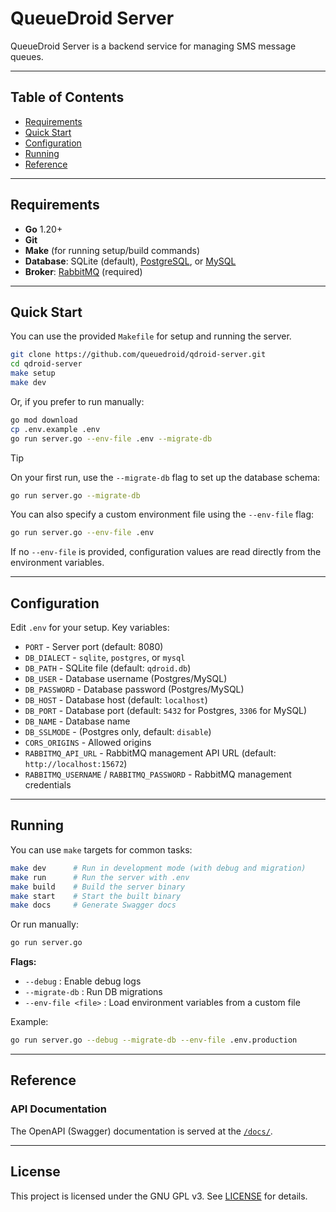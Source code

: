 # QueueDroid Server

QueueDroid Server is a backend service for managing SMS message queues.

---

## Table of Contents

- [Requirements](#requirements)
- [Quick Start](#quick-start)
- [Configuration](#configuration)
- [Running](#running)
- [Reference](#reference)

---

## Requirements

- **Go** 1.20+
- **Git**
- **Make** (for running setup/build commands)
- **Database**: SQLite (default), [PostgreSQL](https://www.postgresql.org/download/), or [MySQL](https://dev.mysql.com/downloads/)
- **Broker**: [RabbitMQ](https://www.rabbitmq.com/download.html) (required)

---

## Quick Start

You can use the provided `Makefile` for setup and running the server.

```sh
git clone https://github.com/queuedroid/qdroid-server.git
cd qdroid-server
make setup
make dev
```

Or, if you prefer to run manually:

```sh
go mod download
cp .env.example .env
go run server.go --env-file .env --migrate-db
```

> [!TIP]
>
> On your first run, use the `--migrate-db` flag to set up the database schema:
>
> ```bash
> go run server.go --migrate-db
> ```
>
> You can also specify a custom environment file using the `--env-file` flag:
>
> ```bash
> go run server.go --env-file .env
> ```
>
> If no `--env-file` is provided, configuration values are read directly from the environment variables.

---

## Configuration

Edit `.env` for your setup. Key variables:

- `PORT` - Server port (default: 8080)
- `DB_DIALECT` - `sqlite`, `postgres`, or `mysql`
- `DB_PATH` - SQLite file (default: `qdroid.db`)
- `DB_USER` - Database username (Postgres/MySQL)
- `DB_PASSWORD` - Database password (Postgres/MySQL)
- `DB_HOST` - Database host (default: `localhost`)
- `DB_PORT` - Database port (default: `5432` for Postgres, `3306` for MySQL)
- `DB_NAME` - Database name
- `DB_SSLMODE` - (Postgres only, default: `disable`)
- `CORS_ORIGINS` - Allowed origins
- `RABBITMQ_API_URL` - RabbitMQ management API URL (default: `http://localhost:15672`)
- `RABBITMQ_USERNAME` / `RABBITMQ_PASSWORD` - RabbitMQ management credentials

---

## Running

You can use `make` targets for common tasks:

```sh
make dev      # Run in development mode (with debug and migration)
make run      # Run the server with .env
make build    # Build the server binary
make start    # Start the built binary
make docs     # Generate Swagger docs
```

Or run manually:

```sh
go run server.go
```

**Flags:**

- `--debug` : Enable debug logs
- `--migrate-db` : Run DB migrations
- `--env-file <file>` : Load environment variables from a custom file

Example:

```sh
go run server.go --debug --migrate-db --env-file .env.production
```

---

## Reference

### API Documentation

The OpenAPI (Swagger) documentation is served at the [`/docs/`](https://api.queuedroid.com/docs/index.html).

---

## License

This project is licensed under the GNU GPL v3. See [LICENSE](LICENSE) for details.
